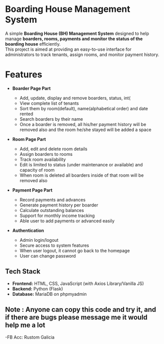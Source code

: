 # Boarding House Management System

A simple **Boarding House (BH) Management System** designed to help manage **boarders, rooms, payments and monitor the status of the boarding house** efficiently.  
This project is aimed at providing an easy-to-use interface for administrators to track tenants, assign rooms, and monitor payment history.

# Features

- **Boarder Page Part**
  - Add, update, display and remove boarders, status, int(
  - View complete list of tenants
  - Sort them by room(default), name(alphabetical order) and date rented
  - Search boarders by their name
  - Once a boarder is removed, all his/her payment history will be removed also and the room he/she stayed will be added a space

- **Room Page Part**
  - Add, edit and delete room details
  - Assign boarders to rooms
  - Track room availability
  - Edit is limited to status (under maintenance or available) and capacity of room
  - When room is  deleted all boarders inside of that room will be removed also

- **Payment Page Part**
  - Record payments and advances
  - Generate payment history per boarder
  - Calculate outstanding balances
  - Support for monthly income tracking
  - Able user to add payments or advanced easily

- **Authentication**
  - Admin login/logout
  - Secure access to system features
  - When user logout, it cannot go back to the homepage
  - User can change password

## Tech Stack

- **Frontend:** HTML, CSS, JavaScript (with Axios Library/Vanilla JS)  
- **Backend:** Python (Flask)
- **Database:** MariaDB on phpmyadmin

## Note : Anyone can copy this code and try it, and if there are bugs please message me it would help me a lot
-FB Acc: Rustom Galicia
